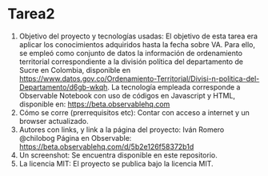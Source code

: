 # Tarea2
1) Objetivo del proyecto y tecnologías usadas:
El objetivo de esta tarea era aplicar los conocimientos adquiridos hasta la fecha sobre VA.  Para ello, se empleó como conjunto de datos la información de ordenamiento territorial correspondiente a la división política del departamento de Sucre en Colombia, disponible en https://www.datos.gov.co/Ordenamiento-Territorial/Divisi-n-politica-del-Departamento/d6gb-wkqh.
La tecnología empleada corresponde a Observable Notebook con uso de códigos en Javascript y HTML, disponible en: https://beta.observablehq.com
2) Cómo se corre (prerrequisitos etc):
Contar con acceso a internet y un browser actualizado.
3) Autores con links, y link a la página del proyecto:
Iván Romero @chilobog
Página en Observable: https://beta.observablehq.com/d/5b2e126f58372b1d
4) Un screenshot:
Se encuentra disponible en este repositorio.
5) La licencia MIT:
El proyecto se publica bajo la licencia MIT.
